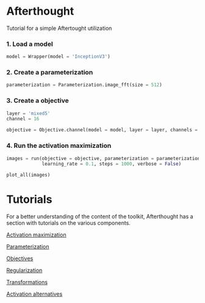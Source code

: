 # Afterthought

Tutorial for a simple Aftertought utilization 
### 1. Load a model
```python
model = Wrapper(model = 'InceptionV3')
```

### 2. Create a parameterization
```python
parameterization = Parameterization.image_fft(size = 512)
```

### 3. Create a objective
```python
layer = 'mixed5'
channel = 16

objective = Objective.channel(model = model, layer = layer, channels = channel)
```

### 4. Run the activation maximization
```python
images = run(objective = objective, parameterization = parameterization,
             learning_rate = 0.1, steps = 1000, verbose = False)

plot_all(images)
```

# Tutorials

For a better understanding of the content of the toolkit, Afterthought has a section with tutorials on the various components.

[Activation maximization](https://github.com/Asc13/Afterthought/blob/main/Tutorials/activation_alternatives.ipynb)

[Parameterization](https://github.com/Asc13/Afterthought/blob/main/Tutorials/parameterization.ipynb)

[Objectives](https://github.com/Asc13/Afterthought/blob/main/Tutorials/objectives.ipynb)

[Regularization](https://github.com/Asc13/Afterthought/blob/main/Tutorials/regularization.ipynb)

[Transformations](https://github.com/Asc13/Afterthought/blob/main/Tutorials/transformations.ipynb)

[Activation alternatives](https://github.com/Asc13/Afterthought/blob/main/Tutorials/activation_alternatives.ipynb)
